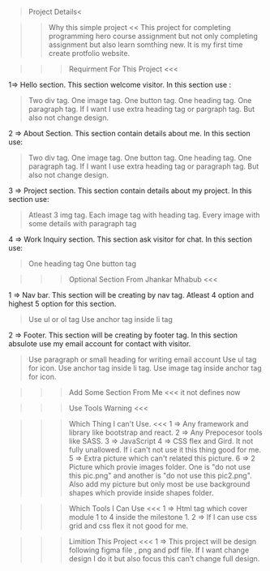 >Project Details<

>> Why this simple project <<
This project for completing programming hero course assignment but not only completing assignment but also learn somthing new. It is my first time create protfolio website.

>>> Requirment For This Project <<<

1=> Hello section. This section welcome visitor. In this section use :
> Two div tag.
> One image tag.
> One button tag. 
> One heading tag.
> One paragraph tag.
> If I want I use extra heading tag or pargraph tag. But also not change design.

2 => About Section. This section contain details about me. In this section use:
> Two div tag.
> One image tag.
> One button tag.
> One heading tag.
> One paragraph tag.
> If I want I use extra heading tag or paragraph tag. But also not change design.

3 => Project section. This section contain details about my project. In this section use:
> Atleast 3 img tag.
> Each image tag with heading tag.
> Every image with some details with paragraph tag

4 => Work Inquiry section. This section ask visitor for chat. In this section use: 
> One heading tag
> One button tag

>>> Optional Section From Jhankar Mhabub <<<

1 => Nav bar. This section will be creating by nav tag. Atleast 4 option and highest 5 option for this section.
> Use ul or ol tag
> Use anchor tag inside li tag

2 => Footer. This section will be creating by footer tag. In this section absulote use my email account for contact with visitor.
> Use paragraph or small heading for writing email account
> Use ul tag for icon.
> Use anchor tag inside li tag.
> Use image tag inside anchor tag for icon.

>>> Add Some Section From Me <<<
>> it not defines now


>>> Use Tools Warning <<<

>>> Which Thing I can't Use. <<<
1 => Any framework and library like bootstrap and react.
2 => Any Prepocesor tools like SASS.
3 => JavaScript
4 => CSS flex and Gird. It not fully unallowed. If i can't not use it this thing good for me.
5 => Extra picture which can't related this picture.
6 => 2 Picture which provie images folder. One is "do not use this pic.png" and another is "do not use this pic2.png". Also add my picture but only most be use background shapes which provide inside shapes folder.

>>> Which Tools I Can Use <<<
1 => Html tag which cover module 1 to 4 inside the milestone 1.
2 => If I can use css grid and css flex it not good for me.

>>> Limition This Project <<<
1 => This project will be design following figma file , png and pdf file. If I want change design I do it but also focus this can't change full design.